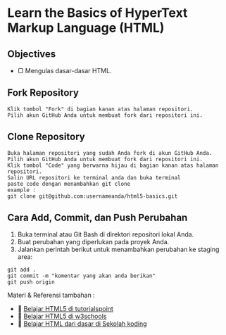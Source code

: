 # Learn the Basics of HyperText Markup Language (HTML)

## Objectives

- ▢ Mengulas dasar-dasar HTML.

## Fork Repository
```
Klik tombol "Fork" di bagian kanan atas halaman repositori.
Pilih akun GitHub Anda untuk membuat fork dari repositori ini.

```
## Clone Repository

```
Buka halaman repositori yang sudah Anda fork di akun GitHub Anda.
Pilih akun GitHub Anda untuk membuat fork dari repositori ini.
Klik tombol "Code" yang berwarna hijau di bagian kanan atas halaman repositori.
Salin URL repositori ke terminal anda dan buka terminal
paste code dengan menambahkan git clone 
example :
git clone git@github.com:usernameanda/html5-basics.git

```

## Cara Add, Commit, dan Push Perubahan
1. Buka terminal atau Git Bash di direktori repositori lokal Anda.
2. Buat perubahan yang diperlukan pada proyek Anda.
3. Jalankan perintah berikut untuk menambahkan perubahan ke staging area:

```
git add .
git commit -m "komentar yang akan anda berikan"
git push origin

```
Materi & Referensi tambahan :
- :notebook_with_decorative_cover:
[Belajar HTML5 di tutorialspoint](https://www.tutorialspoint.com/html/index.htm)
- :notebook_with_decorative_cover:
[Belajar HTML5 di w3schools](https://www.w3schools.com/html)
- :notebook_with_decorative_cover:
[Belajar HTML dari dasar di Sekolah koding  ](https://app.sko.dev/archived/kelas/belajar-html-dari-dasar)
